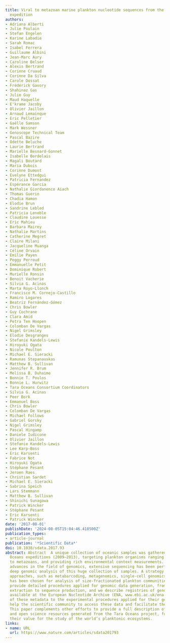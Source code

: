 ```yaml
---
title: Viral to metazoan marine plankton nucleotide sequences from the Tara Oceans
  expedition
authors:
- Adriana Alberti
- Julie Poulain
- Stefan Engelen
- Karine Labadie
- Sarah Romac
- Isabel Ferrera
- Guillaume Albini
- Jean-Marc Aury
- Caroline Belser
- Alexis Bertrand
- Corinne Cruaud
- Corinne Da Silva
- Carole Dossat
- Frédérick Gavory
- Shahinaz Gas
- Julie Guy
- Maud Haquelle
- E'krame Jacoby
- Olivier Jaillon
- Arnaud Lemainque
- Eric Pelletier
- Gaëlle Samson
- Mark Wessner
- Genoscope Technical Team
- Pascal Bazire
- Odette Beluche
- Laurie Bertrand
- Marielle Besnard-Gonnet
- Isabelle Bordelais
- Magali Boutard
- Maria Dubois
- Corinne Dumont
- Evelyne Ettedgui
- Patricia Fernandez
- Espérance Garcia
- Nathalie Giordanenco Aiach
- Thomas Guerin
- Chadia Hamon
- Elodie Brun
- Sandrine Lebled
- Patricia Lenoble
- Claudine Louesse
- Eric Mahieu
- Barbara Mairey
- Nathalie Martins
- Catherine Megret
- Claire Milani
- Jacqueline Muanga
- Céline Orvain
- Emilie Payen
- Peggy Perroud
- Emmanuelle Petit
- Dominique Robert
- Murielle Ronsin
- Benoit Vacherie
- Silvia G. Acinas
- Marta Royo-Llonch
- Francisco M. Cornejo-Castillo
- Ramiro Logares
- Beatriz Fernández-Gómez
- Chris Bowler
- Guy Cochrane
- Clara Amid
- Petra Ten Hoopen
- Colomban De Vargas
- Nigel Grimsley
- Elodie Desgranges
- Stefanie Kandels-Lewis
- Hiroyuki Ogata
- Nicole Poulton
- Michael E. Sieracki
- Ramunas Stepanauskas
- Matthew B. Sullivan
- Jennifer R. Brum
- Melissa B. Duhaime
- Bonnie T. Poulos
- Bonnie L. Hurwitz
- Tara Oceans Consortium Coordinators
- Silvia G. Acinas
- Peer Bork
- Emmanuel Boss
- Chris Bowler
- Colomban De Vargas
- Michael Follows
- Gabriel Gorsky
- Nigel Grimsley
- Pascal Hingamp
- Daniele Iudicone
- Olivier Jaillon
- Stefanie Kandels-Lewis
- Lee Karp-Boss
- Eric Karsenti
- Fabrice Not
- Hiroyuki Ogata
- Stéphane Pesant
- Jeroen Raes
- Christian Sardet
- Michael E. Sieracki
- Sabrina Speich
- Lars Stemmann
- Matthew B. Sullivan
- Shinichi Sunagawa
- Patrick Wincker
- Stéphane Pesant
- Eric Karsenti
- Patrick Wincker
date: '2017-08-01'
publishDate: '2024-08-05T15:04:46.418500Z'
publication_types:
- article-journal
publication: '*Scientific Data*'
doi: 10.1038/sdata.2017.93
abstract: Abstract  A unique collection of oceanic samples was gathered by the Tara
  Oceans expeditions (2009–2013), targeting plankton organisms ranging from viruses
  to metazoans, and providing rich environmental context measurements. Thanks to recent
  advances in the field of genomics, extensive sequencing has been performed for a
  deep genomic analysis of this huge collection of samples. A strategy based on different
  approaches, such as metabarcoding, metagenomics, single-cell genomics and metatranscriptomics,
  has been chosen for analysis of size-fractionated plankton communities. Here, we
  provide detailed procedures applied for genomic data generation, from nucleic acids
  extraction to sequence production, and we describe registries of genomics datasets
  available at the European Nucleotide Archive (ENA, www.ebi.ac.uk/ena ). The association
  of these metadata to the experimental procedures applied for their generation will
  help the scientific community to access these data and facilitate their analysis.
  This paper complements other efforts to provide a full description of experiments
  and open science resources generated from the Tara Oceans project, further extending
  their value for the study of the world’s planktonic ecosystems.
links:
- name: URL
  url: https://www.nature.com/articles/sdata201793
---
```

